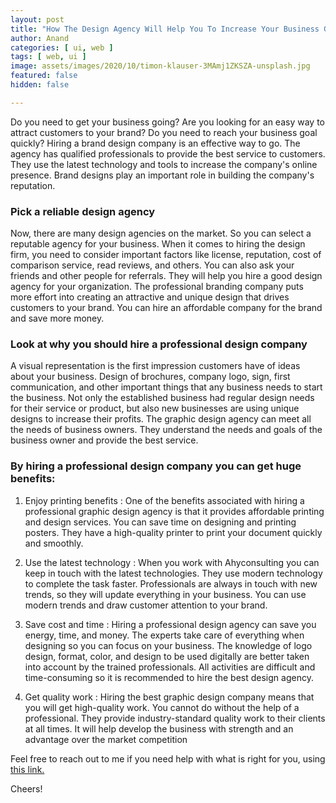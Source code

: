 ```yaml
---
layout: post
title: "How The Design Agency Will Help You To Increase Your Business Growth"
author: Anand
categories: [ ui, web ]
tags: [ web, ui ]
image: assets/images/2020/10/timon-klauser-3MAmj1ZKSZA-unsplash.jpg
featured: false
hidden: false

---
```




Do you need to get your business going?  Are you looking for an easy way to attract customers to your brand?  Do you need to reach your business goal quickly?  Hiring a brand design company is an effective way to go. The agency has qualified professionals to provide the best service to customers. They use the latest technology and tools to increase the company's online presence. Brand designs play an important role in building the company's reputation.

### Pick a reliable design agency

Now, there are many design agencies on the market.  So you can select a reputable agency for your business.  When it comes to hiring the design firm, you need to consider important factors like license, reputation, cost of comparison service, read reviews, and others.  You can also ask your friends and other people for referrals.  They will help you hire a good design agency for your organization.  The professional branding company puts more effort into creating an attractive and unique design that drives customers to your brand.  You can hire an affordable company for the brand and save more money. 

### Look at why you should hire a professional design company

A visual representation is the first impression customers have of ideas about your business.  Design of brochures, company logo, sign, first communication, and other important things that any business needs to start the business.  Not only the established business had regular design needs for their service or product, but also new businesses are using unique designs to increase their profits.  The graphic design agency can meet all the needs of business owners.  They understand the needs and goals of the business owner and provide the best service.

### By hiring a professional design company you can get huge benefits: 

01. Enjoy printing benefits :
One of the benefits associated with hiring a professional graphic design agency is that it provides affordable printing and design services. You can save time on designing and printing posters. They have a high-quality printer to print your document quickly and smoothly. 

02. Use the latest technology :
When you work with Ahyconsulting you can keep in touch with the latest technologies.  They use modern technology to complete the task faster.  Professionals are always in touch with new trends, so they will update everything in your business.  You can use modern trends and draw customer attention to your brand.



03. Save cost and time :
Hiring a professional design agency can save you energy, time, and money. The experts take care of everything when designing so you can focus on your business. The knowledge of logo design, format, color, and design to be used digitally are better taken into account by the trained professionals. All activities are difficult and time-consuming so it is recommended to hire the best design agency.

04. Get quality work :
Hiring the best graphic design company means that you will get high-quality work. You cannot do without the help of a professional. They provide industry-standard quality work to their clients at all times. It will help develop the business with strength and an advantage over the market competition 







 



Feel free to reach out to me if you need help with what is right for you, using <a href="https://www.calendly.com/ahyconsulting/book" target="\_blank">this link.</a>

Cheers!





